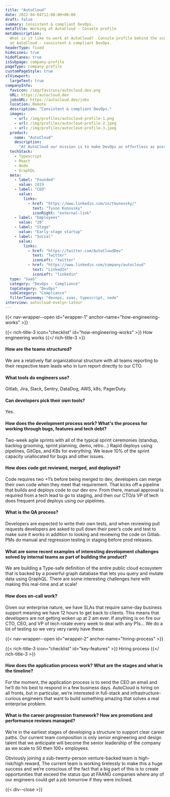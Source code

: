 ```yaml
---
title: "AutoCloud"
date: 2022-04-04T12:00:00+00:00
draft: false
summary: Consistent & compliant DevOps.
metaTitle: Working at AutoCloud - Console profile
metaDescription:
  What is it like to work at AutoCloud?  Console profile behind the scenes 
  at AutoCloud - consistent & compliant DevOps.
headerType: fixed
hideLines: true
hidePlanes: true
isSubpage: company-profile
pageType: company-profile
customPageStyle: true
xlViewport:
  largeText: true
companyInfo:
  favicon: /img/favicons/autocloud.dev.png
  URL: https://autocloud.dev
  jobsURL: https://autocloud.dev/jobs
  location: Remote
  description: "Consistent & compliant DevOps."
  images:
    - url: /img/profiles/autocloud-profile-1.png
    - url: /img/profiles/autocloud-profile-2.jpeg
    - url: /img/profiles/autocloud-profile-3.jpeg
  product:
    name: "AutoCloud"
    description:
      "At AutoCloud our mission is to make DevOps as effortless as possible so that Ops teams can automatically generate secure, production-ready infrastructure as code that is customized to their business. Once workloads are deployed, AutoCloud gives users multi-cloud visibility and ensures that every cloud resource is aligned with their business."
  techStack:
    - Typescript
    - React
    - Node
    - GraphQL
  meta:
    - label: "Founded"
      value: 2019
    - label: "CEO"
      value:
        links:
          - href: "https://www.linkedin.com/in/tkunovsky/"
            text: "Tyson Kunovsky"
            iconRight: "external-link"
    - label: "Employees"
      value: "20"
    - label: "Stage"
      value: "Early-stage startup"
    - label: "Social"
      value:
        links:
          - href: "https://twitter.com/AutoCloudDev"
            text: "Twitter"
            iconLeft: "twitter"
          - href: "https://www.linkedin.com/company/autocloud"
            text: "LinkedIn"
            iconLeft: "linkedin"
  type: "SaaS"
  category: "DevOps - Compliance"
  topCategory: "DevOps"
  subCategory: "Compliance"
  filterTaxonomy: "devops, saas, typescript, node"
interview: autocloud-evelyn-latour
---
```


{{< nav-wrapper--open id="wrapper-1" anchor-name="how-engineering-works" >}}

{{< rich-title-3 icon="checklist" id="how-engineering-works" >}} How engineering works
{{</ rich-title-3 >}}

#### How are the teams structured?

We are a relatively flat organizational structure with all teams reporting to
their respective team leads who in turn report directly to our CTO.

#### What tools do engineers use?

Gitlab, Jira, Slack, Sentry, DataDog, AWS, k8s, PagerDuty.

#### Can developers pick their own tools?

Yes.

#### How does the development process work? What's the process for working through bugs, features and tech debt?

Two-week agile sprints with all of the typical sprint ceremonies (standup,
backlog grooming, sprint planning, demo, retro...) Rapid deploys using
pipelines, GitOps, and K8s for everything. We leave 10% of the sprint capacity
unallocated for bugs and other issues.

#### How does code get reviewed, merged, and deployed?

Code requires two +1’s before being merged to dev, developers can merge their
own code when they meet that requirement. That kicks off a pipeline that builds
and deploys code to our dev env. From there, manual approval is required from a
tech lead to go to staging, and then our CTO/a VP of tech does frequent prod
deploys using our pipelines.

#### What is the QA process?

Developers are expected to write their own tests, and when reviewing pull
requests developers are asked to pull down their peer’s code and test to make
sure it works in addition to looking and reviewing the code on Gitlab. PMs do
manual and regression testing in staging before prod releases.

#### What are some recent examples of interesting development challenges solved by internal teams as part of building the product?

We are building a Type-safe definition of the entire public cloud ecosystem that
is backed by a powerful graph database that lets you query and mutate data using
GraphQL. There are some interesting challenges here with making this real-time
and at scale!

#### How does on-call work?

Given our enterprise nature, we have SLAs that require same-day business support
meaning we have 12 hours to get back to clients. This means that developers are
not getting woken up at 2 am ever. If anything is on fire our CTO, CEO, and VP
of tech rotate every week to deal with any P1s... We do a lot of testing so we
very very rarely have these.

{{< nav-wrapper--open id="wrapper-2" anchor-name="hiring-process" >}}

{{< rich-title-3 icon="checklist" id="key-features" >}} Hiring process
{{</ rich-title-3 >}}

#### How does the application process work? What are the stages and what is the timeline?

For the moment, the application process is to send the CEO an email and he’ll do
his best to respond in a few business days. AutoCloud is hiring on all fronts,
but in particular, we’re interested in full-stack and infrastructure-curious
engineers that want to build something amazing that solves a real enterprise
problem.

#### What is the career progression framework? How are promotions and performance reviews managed?

We’re in the earliest stages of developing a structure to support clear career
paths. Our current team composition is only senior engineering and design talent
that we anticipate will become the senior leadership of the company as we scale
to 50 then 100+ employees.

Obviously joining a sub-twenty-person venture-backed team is high-risk/high
reward, The current team is working tirelessly to make this a huge success and
we’re conscious of the fact that a big part of this is to create opportunities
that exceed the status quo at FAANG companies where any of our engineers could
get a job tomorrow if they were inclined.

{{< div--close >}}

